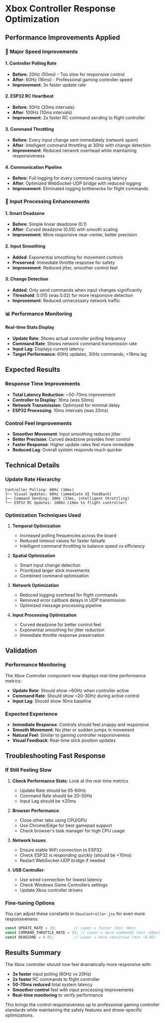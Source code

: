 # Xbox Controller Response Optimization

## Performance Improvements Applied

### 🚀 **Major Speed Improvements**

#### **1. Controller Polling Rate**
- **Before**: 20Hz (50ms) - Too slow for responsive control
- **After**: 60Hz (16ms) - Professional gaming controller speed
- **Improvement**: 3x faster update rate

#### **2. ESP32 RC Heartbeat**
- **Before**: 50Hz (20ms intervals)
- **After**: 100Hz (10ms intervals) 
- **Improvement**: 2x faster RC command sending to flight controller

#### **3. Command Throttling**
- **Before**: Every input change sent immediately (network spam)
- **After**: Intelligent command throttling at 30Hz with change detection
- **Improvement**: Reduced network overhead while maintaining responsiveness

#### **4. Communication Pipeline**
- **Before**: Full logging for every command causing latency
- **After**: Optimized WebSocket-UDP bridge with reduced logging
- **Improvement**: Eliminated logging bottlenecks for flight commands

### 🎯 **Input Processing Enhancements**

#### **1. Smart Deadzone**
- **Before**: Simple linear deadzone (0.1)
- **After**: Curved deadzone (0.05) with smooth scaling
- **Improvement**: More responsive near-center, better precision

#### **2. Input Smoothing**
- **Added**: Exponential smoothing for movement controls
- **Preserved**: Immediate throttle response for safety
- **Improvement**: Reduced jitter, smoother control feel

#### **3. Change Detection**
- **Added**: Only send commands when input changes significantly
- **Threshold**: 0.015 (was 0.02) for more responsive detection
- **Improvement**: Reduced unnecessary network traffic

### 📊 **Performance Monitoring**

#### **Real-time Stats Display**
- **Update Rate**: Shows actual controller polling frequency
- **Command Rate**: Shows network command transmission rate  
- **Input Lag**: Displays current latency
- **Target Performance**: 60Hz updates, 30Hz commands, <16ms lag

## Expected Results

### **Response Time Improvements**
- **Total Latency Reduction**: ~50-70ms improvement
- **Controller to Display**: 16ms (was 50ms)
- **Network Transmission**: Optimized for minimal delay
- **ESP32 Processing**: 10ms intervals (was 20ms)

### **Control Feel Improvements**
- **Smoother Movement**: Input smoothing reduces jitter
- **Better Precision**: Curved deadzone provides finer control
- **Faster Response**: Higher update rates feel more immediate
- **Reduced Lag**: Overall system responds much quicker

## Technical Details

### **Update Rate Hierarchy**
```
Controller Polling: 60Hz (16ms)
├── Visual Updates: 60Hz (immediate UI feedback)  
├── Command Sending: 30Hz (33ms, intelligent throttling)
└── ESP32 RC Updates: 100Hz (10ms to flight controller)
```

### **Optimization Techniques Used**

1. **Temporal Optimization**
   - Increased polling frequencies across the board
   - Reduced timeout values for faster failsafe
   - Intelligent command throttling to balance speed vs efficiency

2. **Spatial Optimization** 
   - Smart input change detection
   - Prioritized larger stick movements
   - Combined command optimization

3. **Network Optimization**
   - Reduced logging overhead for flight commands
   - Removed error callback delays in UDP transmission
   - Optimized message processing pipeline

4. **Input Processing Optimization**
   - Curved deadzone for better control feel
   - Exponential smoothing for jitter reduction
   - Immediate throttle response preservation

## Validation

### **Performance Monitoring**
The Xbox Controller component now displays real-time performance metrics:
- **Update Rate**: Should show ~60Hz when controller active
- **Command Rate**: Should show ~20-30Hz during active control
- **Input Lag**: Should show 16ms baseline

### **Expected Experience**
- **Immediate Response**: Controls should feel snappy and responsive
- **Smooth Movement**: No jitter or sudden jumps in movement
- **Natural Feel**: Similar to gaming controller responsiveness
- **Visual Feedback**: Real-time stick position updates

## Troubleshooting Fast Response

### **If Still Feeling Slow**

1. **Check Performance Stats**: Look at the real-time metrics
   - Update Rate should be 55-60Hz
   - Command Rate should be 20-30Hz  
   - Input Lag should be ≤20ms

2. **Browser Performance**: 
   - Close other tabs using CPU/GPU
   - Use Chrome/Edge for best gamepad support
   - Check browser's task manager for high CPU usage

3. **Network Issues**:
   - Ensure stable WiFi connection to ESP32
   - Check ESP32 is responding quickly (should be <10ms)
   - Restart WebSocket-UDP bridge if needed

4. **USB Controller**:
   - Use wired connection for lowest latency
   - Check Windows Game Controllers settings
   - Update Xbox controller drivers

### **Fine-tuning Options**

You can adjust these constants in `XboxController.jsx` for even more responsiveness:

```javascript
const UPDATE_RATE = 16;        // Lower = faster (min ~8ms)
const COMMAND_THROTTLE_RATE = 33; // Lower = more commands (min ~20ms)
const DEADZONE = 0.05;         // Lower = more sensitive (min ~0.02)
```

## Results Summary

The Xbox controller should now feel dramatically more responsive with:
- **3x faster** input polling (60Hz vs 20Hz)
- **2x faster** RC commands to flight controller  
- **50-70ms reduced** total system latency
- **Smoother control** feel with input processing improvements
- **Real-time monitoring** to verify performance

This brings the control responsiveness up to professional gaming controller standards while maintaining the safety features and drone-specific optimizations.